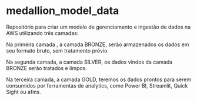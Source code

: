 # medallion_model_data
Repositório para criar um modelo de gerenciamento e ingestão de dados na AWS utilizando três camadas: 

Na primeira camada , a camada BRONZE, serão armazenados os dados em seu formato bruto, sem tratamento prévio.

Na segunda camada, a camada SILVER, os dados vindos da camada BRONZE serão tratados e limpos.

Na terceira camada, a camada GOLD, teremos os dados prontos para serem consumidos por ferramentas de analytics, como Power BI, Streamlit, Quick Sight ou afins.

